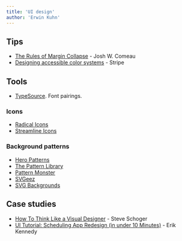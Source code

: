 ```yaml
---
title: 'UI design'
author: 'Erwin Kuhn'
---
```


## Tips
- [The Rules of Margin Collapse](https://www.joshwcomeau.com/css/rules-of-margin-collapse/)  - Josh W. Comeau
- [Designing accessible color systems](https://stripe.com/blog/accessible-color-systems) - Stripe

## Tools
- [TypeSource](https://tobiasahlin.com/typesource/). Font pairings.
### Icons
- [Radical Icons](https://radicalicons.com/)
- [Streamline Icons](https://streamlineicons.com/)
### Background patterns
- [Hero Patterns](https://www.heropatterns.com/)
- [The Pattern Library](http://thepatternlibrary.com/)
- [Pattern Monster](https://pattern.monster/)
- [SVGeez](https://svgeez.com)
- [SVG Backgrounds](https://www.svgbackgrounds.com/)

## Case studies
- [How To Think Like a Visual Designer](https://www.youtube.com/watch?v=hlI6xGfBjkQ) - Steve Schoger
- [UI Tutorial: Scheduling App Redesign (in under 10 Minutes)](https://learnui.design/blog/squint-test-ui-design-case-study.html) - Erik Kennedy